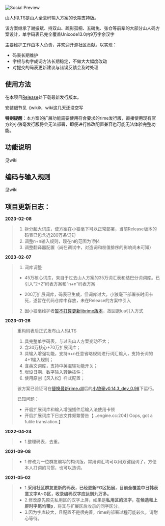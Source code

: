 ![Social Preview](https://user-images.githubusercontent.com/54578647/217300073-75a2cd02-756e-45ad-a272-5e32178a51dc.png)

山人码LTS是山人全息码输入方案的长期支持版。

该方案继承了谢振斌、持双山、疏影孤桐、五磅兔、张仓等前辈的大部分山人码方案设计，单字码表已完全覆盖Unicode13.0内9万字余汉字

主要维护工作由本人负责，并欢迎开源社区贡献。以实现：

- 码表长期维护
- 字根与构字成词方法长期稳定，不做大大幅度改动
- 对提交的码表更新建议与错误反馈会及时处理

## 使用方法
在本项目[Release](https://github.com/siuze/ShanRenMaLTS/releases)处下载最新发行版本。

安装细节见《wiki》，wiki这几天还没空写

**特别提醒**：本方案的扩展功能需要使用符合要求的rime发行版，直接使用现有官方的小狼毫发行版将会无法部署，即便进行修改配置兼容也可能无法体验完整功能。

## 功能说明

见wiki

## 编码与输入规则

见wiki

## 项目更新日志：

**2023-02-08**
> 1. 拆分超大词库，使方案在小狼毫下可以正常部署，当前Release版本的码表已包含近280万条词句
> 2. 调整n+n输入规则，现在n的范围为1到4
> 3. 调整翻译器配置（尚在调试中，对造词和权值排序的影响尚未可知） 

**2023-02-07**

>1. 词库调整
>
>  -  45万核心词库，来自于过去山人方案的35万词汇表和结巴分词词库。已引入“2+2”码表方案和“n+n”码表方案
>
>  -  200万扩展词库，码表已生成，但词库过大，小狼毫下部署长时间卡死，遂暂在代码仓库中存放，未在Release的方案中引入
>
>2. 因小狼毫维护者[暂不打算更新librime版本](https://github.com/rime/weasel/issues/821)，故回退lua引入方式

**2023-01-26**

>重构码表后正式发布山人码LTS
>
> 1. 具完整单字码表，与过去山人方案变动不大；
> 2. 含30万核心+70万扩展词库；
> 3. 具输入增强功能，支持n+n任意省略规则进行词汇输入，支持长词的4+1输入规则；
> 4. 含英文词库，支持中英混输功能开关；
> 5. 增设日期、数字输入转换插件；
> 6. 使用原创【风入松】样式配置；
>
>该方案已验证可在[替换最新rime.dll](https://github.com/rime/weasel/issues/821)后的[小狼毫v0.14.3_dev_0.98](https://github.com/fxliang/weasel/releases/tag/0.14.3_dev_0.98)下运行。
>
>已知问题：
>
> - 开启扩展词库和输入增强插件后输入法使用卡顿
> - 开启扩展词库下日志文件频繁警告【...engine.cc:204] Oops, got a futile translation.】

**2022-04-24**
> - 1.整理码表，去重。

**2021-09-08**
> - 1.修改为一位群友编写的构词版，常用词汇均可以用双键组词了，方便本人打词的习惯，也可以造词。

**2021-05-02**
> - 1.**采用社区群友更新的码表，已经更新FG区拓展，目前全覆盖中日韩表意文字A~G区，收录编码汉字应达到九万多。**
> - 2.修改原先原先私用区的汉字上屏，如果是**私用区的汉字，在候选和上屏时字尾均带p**，将其与扩展区后收录的同字区分。
> - 3.因为字库较大，且配置不是很完善，rime的部署过程可能较久，请耐心等待。
